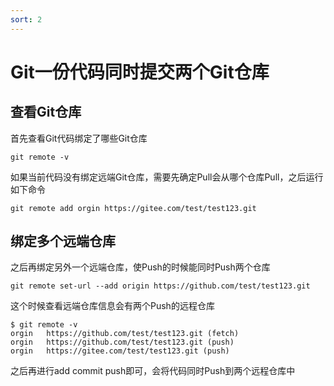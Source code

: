 ```yaml
---
sort: 2
---
```

# Git一份代码同时提交两个Git仓库

## 查看Git仓库


首先查看Git代码绑定了哪些Git仓库

```
git remote -v
```

如果当前代码没有绑定远端Git仓库，需要先确定Pull会从哪个仓库Pull，之后运行如下命令

```
git remote add orgin https://gitee.com/test/test123.git
```

    

## 绑定多个远端仓库

之后再绑定另外一个远端仓库，使Push的时候能同时Push两个仓库
    
```
git remote set-url --add origin https://github.com/test/test123.git
```

这个时候查看远端仓库信息会有两个Push的远程仓库


```
$ git remote -v
orgin   https://github.com/test/test123.git (fetch)
orgin   https://github.com/test/test123.git (push)
orgin   https://gitee.com/test/test123.git (push)
```

    

之后再进行add commit push即可，会将代码同时Push到两个远程仓库中